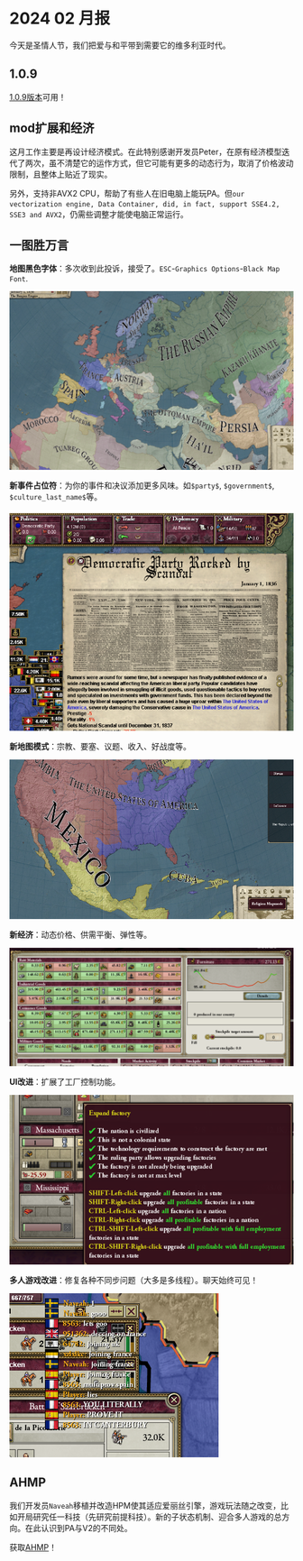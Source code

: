 # 2024 02 月报

今天是圣情人节，我们把爱与和平带到需要它的维多利亚时代。

## 1.0.9

[1.0.9版本](https://github.com/Nivaturimika/Katerina-Engine/releases/download/v1.0.9/1.0.9.7z)可用！

## mod扩展和经济

这月工作主要是再设计经济模式。在此特别感谢开发员Peter，在原有经济模型迭代了两次，虽不清楚它的运作方式，但它可能有更多的动态行为，取消了价格波动限制，且整体上贴近了现实。

另外，支持非AVX2 CPU，帮助了有些人在旧电脑上能玩PA。但`our vectorization engine, Data Container, did, in fact, support SSE4.2, SSE3 and AVX2`，仍需些调整才能使电脑正常运行。

## 一图胜万言

**地图黑色字体**：多次收到此投诉，接受了。`ESC`-`Graphics Options`-`Black Map Font`.

![Black map fonts](./images/map.png)

**新事件占位符**：为你的事件和决议添加更多风味。如`$party$`, `$government$`, `$culture_last_name$`等。

![Party](./images/party.png)

**新地图模式**：宗教、要塞、议题、收入、好战度等。

![Religion](./images/religion.png)

**新经济**：动态价格、供需平衡、弹性等。

![Trade](./images/trade.png)

**UI改进**：扩展了工厂控制功能。

![Expand](./images/expand.png)

**多人游戏改进**：修复各种不同步问题（大多是多线程）。聊天始终可见！

![Chat](./images/chat.png)

## AHMP

我们开发员`Naveah`移植并改造HPM使其适应爱丽丝引擎，游戏玩法随之改变，比如开局研究任一科技（先研究前提科技）。新的子状态机制、迎合多人游戏的总方向。在此认识到PA与V2的不同处。

获取[AHMP](https://github.com/nivaturimika/ahmp)！
